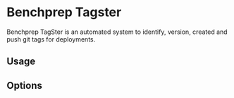 # Benchprep Tagster

Benchprep TagSter is an automated system to identify, version,
created and push git tags for deployments.

## Usage



## Options
